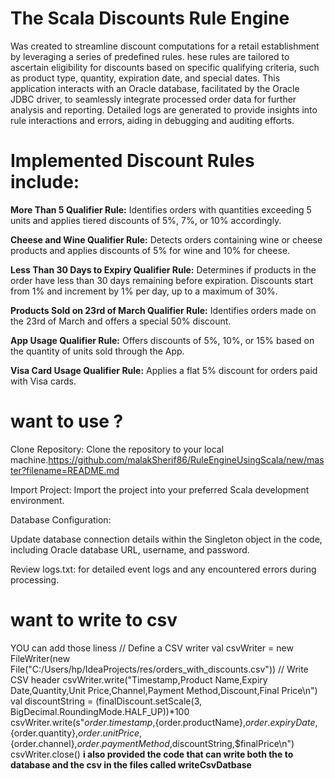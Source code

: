 # The Scala Discounts Rule Engine 
Was created to streamline discount computations for a retail establishment by leveraging a series of predefined rules. 
hese rules are tailored to ascertain eligibility for discounts based on specific qualifying criteria, such as product type, quantity, expiration date, and special dates.
This application interacts with an Oracle database, facilitated by the Oracle JDBC driver, to seamlessly integrate processed order data for further analysis and reporting. 
Detailed logs are generated to provide insights into rule interactions and errors, aiding in debugging and auditing efforts.

# Implemented Discount Rules include:
**More Than 5 Qualifier Rule:**
Identifies orders with quantities exceeding 5 units and applies tiered discounts of 5%, 7%, or 10% accordingly.

**Cheese and Wine Qualifier Rule:**
Detects orders containing wine or cheese products and applies discounts of 5% for wine and 10% for cheese.

**Less Than 30 Days to Expiry Qualifier Rule:**
Determines if products in the order have less than 30 days remaining before expiration. Discounts start from 1% and increment by 1% per day, up to a maximum of 30%.

**Products Sold on 23rd of March Qualifier Rule:**
Identifies orders made on the 23rd of March and offers a special 50% discount.

**App Usage Qualifier Rule:** 
Offers discounts of 5%, 10%, or 15% based on the quantity of units sold through the App.

**Visa Card Usage Qualifier Rule:**
Applies a flat 5% discount for orders paid with Visa cards.

# want to use ?

Clone Repository: Clone the repository to your local machine.<https://github.com/malakSherif86/RuleEngineUsingScala/new/master?filename=README.md>

Import Project: Import the project into your preferred Scala development environment.

Database Configuration:

Update database connection details within the Singleton object in the code, including Oracle database URL, username, and password.

Review logs.txt: for detailed event logs and any encountered errors during processing.

# want to write to csv 
YOU can add those liness
// Define a CSV writer
  val csvWriter = new FileWriter(new File("C:/Users/hp/IdeaProjects/res/orders_with_discounts.csv"))
  // Write CSV header
  csvWriter.write("Timestamp,Product Name,Expiry Date,Quantity,Unit Price,Channel,Payment Method,Discount,Final Price\n")
val discountString = (finalDiscount.setScale(3, BigDecimal.RoundingMode.HALF_UP))*100
    csvWriter.write(s"${order.timestamp},${order.productName},${order.expiryDate},${order.quantity},${order.unitPrice},${order.channel},${order.paymentMethod},$discountString,$finalPrice\n")
    csvWriter.close()
**i also provided the code that can write both the to database and the csv in the files called writeCsvDatbase**
